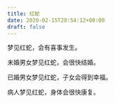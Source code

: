 ```yaml
---
title: 红蛇
date: 2020-02-15T20:54:12+08:00
draft: false
---
```


梦见红蛇，会有喜事发生。


未婚男女梦见红蛇，会很快结婚。


已婚男女梦见红蛇，子女会得到幸福。


病人梦见红蛇，身体会很快康复。
